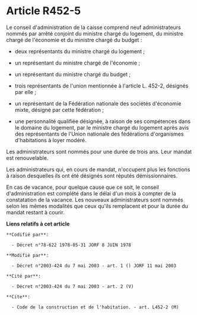 # Article R452-5

Le conseil d'administration de la caisse comprend neuf administrateurs nommés par arrêté conjoint du ministre chargé du
logement, du ministre chargé de l'économie et du ministre chargé du budget :

- deux représentants du ministre chargé du logement ;

- un représentant du ministre chargé de l'économie ;

- un représentant du ministre chargé du budget ;

- trois représentants de l'union mentionnée à l'article L. 452-2, désignés par elle ;

- un représentant de la Fédération nationale des sociétés d'économie mixte, désigné par cette fédération ;

- une personnalité qualifiée désignée, à raison de ses compétences dans le domaine du logement, par le ministre chargé du
logement après avis des représentants de l'Union nationale des fédérations d'organismes d'habitations à loyer modéré.

Les administrateurs sont nommés pour une durée de trois ans. Leur mandat est renouvelable.

Les administrateurs qui, en cours de mandat, n'occupent plus les fonctions à raison desquelles ils ont été désignés sont
réputés démissionnaires.

En cas de vacance, pour quelque cause que ce soit, le conseil d'administration est complété dans le délai d'un mois à compter
de la constatation de la vacance. Les nouveaux administrateurs sont nommés selon les mêmes modalités que ceux qu'ils
remplacent et pour la durée du mandat restant à courir.

**Liens relatifs à cet article**

	**Codifié par**:

	  - Décret n°78-622 1978-05-31 JORF 8 JUIN 1978

	**Modifié par**:

	  - Décret n°2003-424 du 7 mai 2003 - art. 1 () JORF 11 mai 2003

	**Cité par**:

	  - Décret n°2003-424 du 7 mai 2003 - art. 2 (V)

	**Cite**:

	  - Code de la construction et de l'habitation. - art. L452-2 (M)
